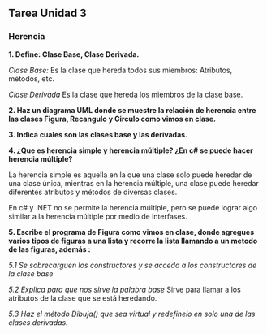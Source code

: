 ## Tarea Unidad 3
### Herencia

**1.  Define: Clase Base, Clase Derivada.**

*Clase Base:*
Es la clase que hereda todos sus miembros: Atributos, métodos, etc.

*Clase Derivada*
Es la clase que hereda los miembros de la clase base.

**2.  Haz un diagrama UML donde se muestre la relación de herencia entre las  clases Figura, Recangulo y Circulo como vimos en clase.**

**3. Indica cuales son las clases base y las derivadas.**

**4. ¿Que es herencia simple y herencia múltiple? ¿En c# se puede hacer herencia múltiple?**

La herencia simple es aquella en la que una clase solo puede heredar de una clase única, mientras en la herencia múltiple, una clase puede heredar diferentes atributos y métodos de diversas clases.

En c# y .NET no se permite la herencia múltiple, pero se puede lograr algo similar a la herencia múltiple por medio de interfases.

**5. Escribe el programa de Figura como vimos en clase, donde agregues varios tipos de figuras a una lista y recorre la lista llamando a un metodo de las figuras, además :**

*5.1 Se sobrecarguen los constructores y se acceda a los constructores de la clase base*

*5.2 Explica para que nos sirve la palabra base*
Sirve para llamar a los atributos de la clase que se está heredando.

*5.3  Haz el método Dibuja() que sea virtual y redefinelo en solo una de las clases derivadas.*